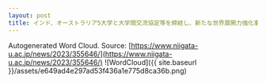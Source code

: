 ```yaml
---
layout: post
title: インド、オーストラリア5大学と大学間交流協定等を締結し、新たな世界展開力強化事業を始動しました
---
```

Autogenerated Word Cloud.
Source\: [https://www.niigata-u.ac.jp/news/2023/355646/](https://www.niigata-u.ac.jp/news/2023/355646/)
![WordCloud]({{ site.baseurl }}/assets/e649ad4e297ad53f436a1e775d8ca36b.png)